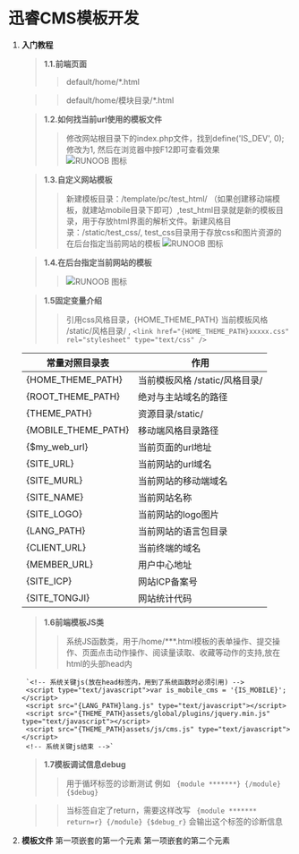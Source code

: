 迅睿CMS模板开发
=================

1. **入门教程**
    > **1.1.前端页面**
    >> default/home/*.html

    >> default/home/模块目录/*.html

    > **1.2.如何找当前url使用的模板文件**
    >> 修改网站根目录下的index.php文件，找到define('IS_DEV', 0); 修改为1, 然后在浏览器中按F12即可查看效果  
    >> ![RUNOOB 图标](https://file.xunruicms.com/vipfile/ueditor/image/202008/159687654213dfc1.png)

    > **1.3.自定义网站模板**
    >> 新建模板目录：/template/pc/test_html/ （如果创建移动端模板，就建站mobile目录下即可）,test_html目录就是新的模板目录，用于存放html界面的解析文件。新建风格目录：/static/test_css/, test_css目录用于存放css和图片资源的
    >> 在后台指定当前网站的模板
    >> ![RUNOOB 图标](https://file.xunruicms.com/vipfile/201908/5b015da4379d9b1.png)

    > **1.4.在后台指定当前网站的模板**
    >> ![RUNOOB 图标](https://file.xunruicms.com/vipfile/201908/379d9b1b6a7644b.png)

    > **1.5固定变量介绍**
    >> 引用css风格目录，{HOME_THEME_PATH} 当前模板风格 /static/风格目录/ ,
    `<link href="{HOME_THEME_PATH}xxxxx.css" rel="stylesheet" type="text/css" />`

    |  常量对照目录表| 作用 |
    |  ----  | ----       |
    | {HOME_THEME_PATH}|当前模板风格 /static/风格目录/ |
    | {ROOT_THEME_PATH}   | 绝对与主站域名的路径 |
    | {THEME_PATH} |资源目录/static/ |
    | {MOBILE_THEME_PATH}      | 移动端风格目录路径 |
    | {$my_web_url}|当前页面的url地址 |
    | {SITE_URL}   |当前网站的url域名 |
    | {SITE_MURL}|当前网站的移动端域名 |
    | {SITE_NAME}|当前网站名称 |
    | {SITE_LOGO}|当前网站的logo图片 |
    | {LANG_PATH}|当前网站的语言包目录 |
    | {CLIENT_URL}|当前终端的域名 |
    | {MEMBER_URL}|用户中心地址
    |{SITE_ICP}| 网站ICP备案号|
    |{SITE_TONGJI}| 网站统计代码|

    > **1.6前端模板JS类**
    >> 系统JS函数类，用于/home/***.html模板的表单操作、提交操作、页面点击动作操作、阅读量读取、收藏等动作的支持,放在html的头部head内
    >>
        `<!-- 系统关键js(放在head标签内，用到了系统函数时必须引用) -->
        <script type="text/javascript">var is_mobile_cms = '{IS_MOBILE}';</script>
        <script src="{LANG_PATH}lang.js" type="text/javascript"></script>
        <script src="{THEME_PATH}assets/global/plugins/jquery.min.js" type="text/javascript"></script>
        <script src="{THEME_PATH}assets/js/cms.js" type="text/javascript"></script>
        <!-- 系统关键js结束 -->`

    > **1.7模板调试信息debug**
    >> 用于循环标签的诊断测试
        例如
        `
        {module *******}
        {/module}
        {$debug}`

    >> 当标签自定了return，需要这样改写
        `
        {module ******* return=r}
        {/module}
        {$debug_r}`
        会输出这个标签的诊断信息

2. **模板文件**
  第一项嵌套的第一个元素
  第一项嵌套的第二个元素





